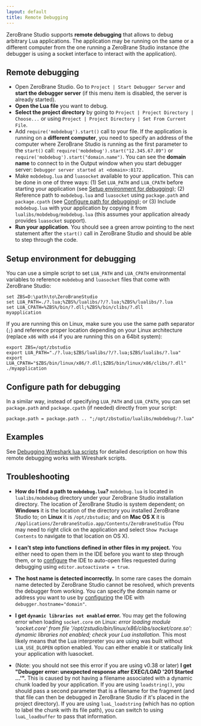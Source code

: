 ```yaml
---
layout: default
title: Remote Debugging
---
```


ZeroBrane Studio supports **remote debugging** that allows to debug arbitrary Lua applications.
The application may be running on the same or a different computer from the one running a ZeroBrane Studio instance
(the debugger is using a socket interface to interact with the application).

## Remote debugging

* Open ZeroBrane Studio. 
Go to `Project | Start Debugger Server` and **start the debugger server** (if this menu item is disabled, the server is already started).
* **Open the Lua file** you want to debug.
* **Select the project directory** by going to `Project | Project Directory | Choose...`
or using `Project | Project Directory | Set From Current File`.
* Add `require('mobdebug').start()` call to your file.
If the application is running on a **different computer**, you need to specify an address of the computer where ZeroBrane Studio is running as the first parameter to the `start()` call: `require('mobdebug').start("12.345.67.89")` or `require('mobdebug').start("domain.name")`.
You can see the **domain name** to connect to in the Output window when you start debugger server: `Debugger server started at <domain>:8172.`
* Make `mobdebug.lua` and `luasocket` available to your application. This can be done in one of three ways:
(1) Set `LUA_PATH` and `LUA_CPATH` before starting your application (see [Setup environment for debugging](#setup_environment_for_debugging));
(2) Reference path to `mobdebug.lua` and `luasocket` using `package.path` and `package.cpath` (see [Configure path for debugging](#configure_path_for_debugging)); or
(3) Include `mobdebug.lua` with your application by copying it from `lualibs/mobdebug/mobdebug.lua` (this assumes your application already provides `luasocket` support).
* **Run your application**. You should see a green arrow pointing to the next statement after the `start()` call in ZeroBrane Studio and should be able to step through the code.

## Setup environment for debugging

You can use a simple script to set `LUA_PATH` and `LUA_CPATH` environmental variables to reference `mobdebug` and `luasocket` files that come with ZeroBrane Studio:

    set ZBS=D:\path\to\ZeroBraneStudio
    set LUA_PATH=./?.lua;%ZBS%/lualibs/?/?.lua;%ZBS%/lualibs/?.lua
    set LUA_CPATH=%ZBS%/bin/?.dll;%ZBS%/bin/clibs/?.dll
    myapplication

If you are running this on Linux, make sure you use the same path separator (`;`)
and reference proper location depending on your Linux architecture (replace `x86` with `x64` if you are running this on a 64bit system):

    export ZBS=/opt/zbstudio
    export LUA_PATH="./?.lua;$ZBS/lualibs/?/?.lua;$ZBS/lualibs/?.lua"
    export LUA_CPATH="$ZBS/bin/linux/x86/?.dll;$ZBS/bin/linux/x86/clibs/?.dll"
    ./myapplication

## Configure path for debugging

In a similar way, instead of specifying `LUA_PATH` and `LUA_CPATH`, you can set `package.path` and `package.cpath` (if needed) directly from your script:

    package.path = package.path .. ";/opt/zbstudio/lualibs/mobdebug/?.lua"

## Examples

See [Debugging Wireshark lua scripts](http://notebook.kulchenko.com/zerobrane/debugging-wireshark-lua-scripts-with-zerobrane-studio) for detailed description on how this remote debugging works with Wireshark scripts.

## Troubleshooting

* **How do I find a path to `mobdebug.lua`?**
`mobdebug.lua` is located in `lualibs/mobdebug` directory under your ZeroBrane Studio installation directory.
The location of ZeroBrane Studio is system dependent;
on **Windows** it is the location of the directory you installed ZeroBrane Studio to;
on **Linux** it is `/opt/zbstudio`;
and on **Mac OS X** it is `/Applications/ZeroBraneStudio.app/Contents/ZeroBraneStudio`
(You may need to right click on the application and select `Show Package Contents` to navigate to that location on OS X).

* **I can't step into functions defined in other files in my project.**
You either need to open them in the IDE before you want to step through them, or to [configure](doc-configuration.html) the IDE to auto-open files requested during debugging using `editor.autoactivate = true`.

* **The host name is detected incorrectly.**
In some rare cases the domain name detected by ZeroBrane Studio cannot be resolved, which prevents the debugger from working.
You can specify the domain name or address you want to use by [configuring](doc-configuration.html) the IDE with `debugger.hostname="domain"`.

* **I get `dynamic libraries not enabled` error.**
You may get the following error when loading `socket.core` on Linux:
_error loading module 'socket.core' from file '/opt/zstudio/bin/linux/x86/clibs/socket/core.so': dynamic libraries not enabled; check your Lua installation_.
This most likely means that the Lua interpreter you are using was built without `LUA_USE_DLOPEN` option enabled.
You can either enable it or statically link your application with luasocket.

* (Note: you should not see this error if you are using v0.38 or later) **I get "Debugger error: unexpected response after EXEC/LOAD '201 Started ...'".**
This is caused by not having a filename associated with a dynamic chunk loaded by your application.
If you are using `loadstring()`, you should pass a second parameter that is a filename for the fragment (and that file can then be debugged in ZeroBrane Studio if it's placed in the project directory).
If you are using `luaL_loadstring` (which has no option to label the chunk with its file path), you can switch to using `luaL_loadbuffer` to pass that information.

